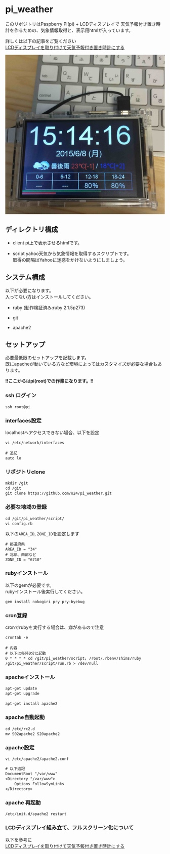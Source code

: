 # pi_weather
このリポジトリはPaspberry Pi(pi) + LCDディスプレイで 天気予報付き置き時計を作るための、気象情報取得と、表示用htmlが入っています。

詳しくは以下の記事をご覧ください  
[LCDディスプレイを取り付けて天気予報付き置き時計にする](http://blog.o24.me/?p=749)

![./docs/thumb.jpg](./docs/thumb.jpg)

## ディレクトリ構成
* client
pi上で表示させるhtmlです。

* script
yahoo天気から気象情報を取得するスクリプトです。  
取得の間隔はYahooに迷惑をかけないようにしましょう。

## システム構成
以下が必要になります。  
入ってない方はインストールしてください。

* ruby (動作検証済み:ruby 2.1.5p273)

* git

* apache2

## セットアップ
必要最低限のセットアップを記載します。  
既にapacheが動いている方など環境によってはカスタマイズが必要な場合もあります。

**!!ここからはpi(root)での作業になります。!!**

### ssh ログイン
```
ssh root@pi
```

### interfaces設定
localhostへアクセスできない場合、以下を設定

```
vi /etc/network/interfaces

# 追記
auto lo
```

### リポジトリclone
```
mkdir /git
cd /git
git clone https://github.com/o24/pi_weather.git
```

### 必要な地域の登録
```
cd /git/pi_weather/script/
vi config.rb
```

以下の`AREA_ID`, `ZONE_ID`を設定します
```
# 都道府県
AREA_ID = "34"
# 北部、南部など
ZONE_ID = "6710"
```

### rubyインストール
以下のgemが必要です。  
rubyインストール後実行してください。

```
gem install nokogiri pry pry-byebug
```

### cron登録
cronでrubyを実行する場合は、癖があるので注意
```
crontab -e

# 内容
# 以下は毎時0分に起動
0 * * * * cd /git/pi_weather/script; /root/.rbenv/shims/ruby /git/pi_weather/script/run.rb > /dev/null
```

### apacheインストール
```
apt-get update
apt-get upgrade

apt-get install apache2

```

### apache自動起動
```
cd /etc/rc2.d
mv S02apache2 S20apache2
```

### apache設定

```
vi /etc/apache2/apache2.conf

```

```
# 以下追記
DocumentRoot "/var/www"
<Directory "/var/www">
    Options FollowSymLinks
</Directory>

```

### apache 再起動
```
/etc/init.d/apache2 restart
```

### LCDディスプレイ組み立て、フルスクリーン化について
以下を参考に    
[LCDディスプレイを取り付けて天気予報付き置き時計にする](http://blog.o24.me/?p=749)
